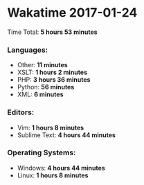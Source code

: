 # Wakatime 2017-01-24

Time Total: **5 hours 53 minutes**

### Languages:
- Other: **11 minutes** 
- XSLT: **1 hours 2 minutes** 
- PHP: **3 hours 36 minutes** 
- Python: **56 minutes** 
- XML: **6 minutes** 

### Editors:
- Vim: **1 hours 8 minutes** 
- Sublime Text: **4 hours 44 minutes** 

### Operating Systems:
- Windows: **4 hours 44 minutes** 
- Linux: **1 hours 8 minutes** 

